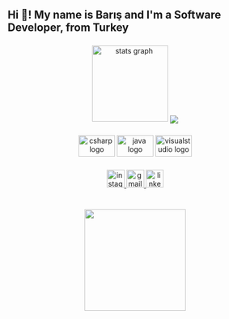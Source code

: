 
<h2 align="left">Hi 👋! My name is Barış and I'm a Software Developer, from Turkey</h2>

###

<div align="center">
  <img src="https://github-readme-stats.vercel.app/api?hide_title=false&hide_rank=false&show_icons=true&include_all_commits=false&count_private=false&disable_animations=false&theme=tokyonight&locale=en&hide_border=false&custom_title=Stats on FIRE&username=berlaq" height="150" alt="stats graph"  />
<img align="center" src="https://camo.githubusercontent.com/adea05af534c9a3b7a0824f87fe6ebfe6cd1389848336a68eddfc2b7edf31e03/68747470733a2f2f6769746875622d726561646d652d73746174732e76657263656c2e6170702f6170692f746f702d6c616e67732f3f757365726e616d653d61686d65742d636574696e6b6179612662675f636f6c6f723d30643131313726746578745f636f6c6f723d626463336337267469746c655f636f6c6f723d46344430334526686964655f626f726465723d74727565266c61796f75743d636f6d70616374266c616e67735f636f756e743d3130" data-canonical-src="https://github-readme-stats.vercel.app/api/top-langs/?username=ahmet-cetinkaya&amp;bg_color=0d1117&amp;text_color=bdc3c7&amp;title_color=F4D03E&amp;hide_border=true&amp;layout=compact&amp;langs_count=10" style="max-width: 100%;">

###

<div align="center">
  <img src="https://cdn.jsdelivr.net/gh/devicons/devicon/icons/csharp/csharp-original.svg" height="42" width="72" alt="csharp logo"  />
  <img src="https://cdn.jsdelivr.net/gh/devicons/devicon/icons/java/java-original.svg" height="42" width="72" alt="java logo"  />
  <img src="https://cdn.jsdelivr.net/gh/devicons/devicon/icons/visualstudio/visualstudio-plain.svg" height="42" width="72" alt="visualstudio logo"  />
</div>

###

<div align="center">
  <a href="https://www.instagram.com/baris2641/" target="_blank">
    <img src="https://img.shields.io/static/v1?message=baris2641&logo=instagram&label=&color=5851DB&logoColor=white&labelColor=&style=for-the-badge" height="35" alt="instagram logo"  />
  </a>
  <a href="mailto:isikbaris188@gmail.com" target="_blank">
    <img src="https://img.shields.io/static/v1?message=Gmail&logo=gmail&label=&color=D14836&logoColor=white&labelColor=&style=for-the-badge" height="35" alt="gmail logo"  />
  </a>
  <a href="https://tr.linkedin.com/in/barış-işik-134673217/" target="_blank">
    <img src="https://img.shields.io/static/v1?message=BARISISIK&logo=linkedin&label=&color=0A66C2&logoColor=white&labelColor=&style=for-the-badge" height="35" alt="linkedin logo"  />
  </a>
</div>

###

<br clear="both">

<div align="center">
  <img height="200" src="https://c.tenor.com/itjFesV8_RUAAAAi/soulja-boy-pepe.gif"  />
</div>

###
